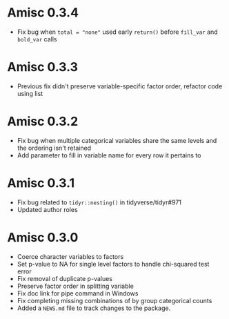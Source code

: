 # Amisc 0.3.4

* Fix bug when `total = "none"` used early `return()` before `fill_var` and `bold_var` calls

# Amisc 0.3.3

* Previous fix didn't preserve variable-specific factor order, refactor code using list

# Amisc 0.3.2

* Fix bug when multiple categorical variables share the same levels and the ordering isn't retained
* Add parameter to fill in variable name for every row it pertains to

# Amisc 0.3.1

* Fix bug related to `tidyr::nesting()` in tidyverse/tidyr#971
* Updated author roles

# Amisc 0.3.0

* Coerce character variables to factors
* Set p-value to NA for single level factors to handle chi-squared test error
* Fix removal of duplicate p-values
* Preserve factor order in splitting variable
* Fix doc link for pipe command in Windows
* Fix completing missing combinations of by group categorical counts
* Added a `NEWS.md` file to track changes to the package.
